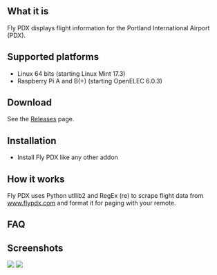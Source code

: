 What it is
----------
Fly PDX displays flight information for the Portland International Airport (PDX).


Supported platforms
-------------------
- Linux 64 bits (starting Linux Mint 17.3)
- Raspberry Pi A and B(+) (starting OpenELEC 6.0.3)

Download
--------
See the [Releases](https://github.com/troypdx/plugin.video.flypdx/releases) page.


Installation
------------
- Install Fly PDX like any other addon


How it works
------------
Fly PDX uses Python utllib2 and RegEx (re) to scrape flight data from www.flypdx.com and format it for paging with your remote.


FAQ
---



Screenshots
-----------
![](http://i.imgur.com/2SHdbV2.png)
![](http://i.imgur.com/xtDAHEB.png)
